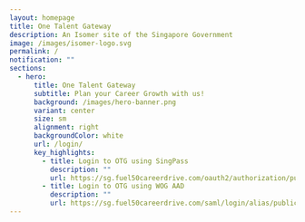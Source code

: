 ```yaml
---
layout: homepage
title: One Talent Gateway
description: An Isomer site of the Singapore Government
image: /images/isomer-logo.svg
permalink: /
notification: ""
sections:
  - hero:
      title: One Talent Gateway
      subtitle: Plan your Career Growth with us!
      background: /images/hero-banner.png
      variant: center
      size: sm
      alignment: right
      backgroundColor: white
      url: /login/
      key_highlights:
        - title: Login to OTG using SingPass
          description: ""
          url: https://sg.fuel50careerdrive.com/oauth2/authorization/publicservicesdivsgid
        - title: Login to OTG using WOG AAD
          description: ""
          url: https://sg.fuel50careerdrive.com/saml/login/alias/publicservicesdivsingapore
---
```

